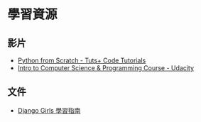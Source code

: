 # 學習資源

## 影片

* [Python from Scratch - Tuts+ Code Tutorials](http://code.tutsplus.com/series/python-from-scratch--net-20566)
* [Intro to Computer Science & Programming Course - Udacity](https://www.udacity.com/course/cs101)

## 文件

* [Django Girls 學習指南](http://djangogirlstaipei.gitbooks.io/django-girls-taipei-tutorial/content/index.html)

